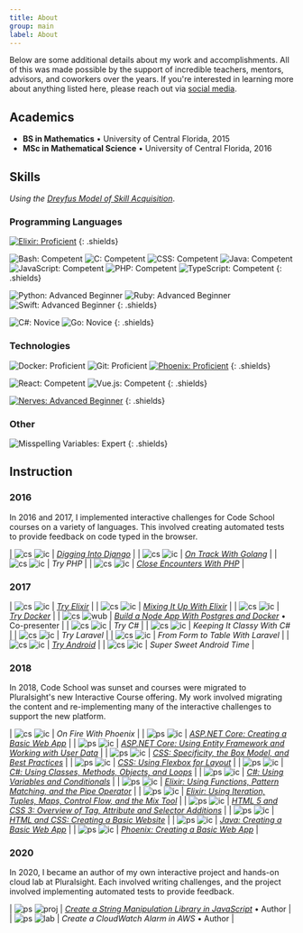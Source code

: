 ```yaml
---
title: About
group: main
label: About
---
```


Below are some additional details about my work and accomplishments.
All of this was made possible by the support of incredible teachers, mentors, advisors, and coworkers over the years.
If you're interested in learning more about anything listed here, please reach out via [social media](https://twitter.com/austin_j_foster/).

## Academics

- **BS in Mathematics** &bull; University of Central Florida, 2015
- **MSc in Mathematical Science** &bull; University of Central Florida, 2016


## Skills

_Using the [Dreyfus Model of Skill Acquisition](https://en.wikipedia.org/wiki/Dreyfus_model_of_skill_acquisition)_.

### Programming Languages

[![Elixir: Proficient](https://img.shields.io/badge/Elixir-Proficient-4e2a8e?style=flat-square)](https://elixir-lang.org/)
{: .shields}

![Bash: Competent](https://img.shields.io/badge/Bash-Competent-2b3238?style=flat-square)
![C: Competent](https://img.shields.io/badge/C-Competent-3745ac?style=flat-square)
![CSS: Competent](https://img.shields.io/badge/CSS-Competent-2965f1?style=flat-square)
![Java: Competent](https://img.shields.io/badge/Java-Competent-FFA518?style=flat-square)
![JavaScript: Competent](https://img.shields.io/badge/JavaScript-Competent-fcdc00?style=flat-square)
![PHP: Competent](https://img.shields.io/badge/PHP-Competent-4F5B93?style=flat-square)
![TypeScript: Competent](https://img.shields.io/badge/TypeScript-Competent-3178c6?style=flat-square)
{: .shields}

![Python: Advanced Beginner](https://img.shields.io/badge/Python-Adv._Beginner-ffd343?style=flat-square)
![Ruby: Advanced Beginner](https://img.shields.io/badge/Ruby-Adv._Beginner-CC342D?style=flat-square)
![Swift: Advanced Beginner](https://img.shields.io/badge/Swift-Adv._Beginner-F05138?style=flat-square)
{: .shields}

![C#: Novice](https://img.shields.io/badge/C%23-Novice-4b9c37?style=flat-square)
![Go: Novice](https://img.shields.io/badge/Go-Novice-007d9c?style=flat-square)
{: .shields}

### Technologies

![Docker: Proficient](https://img.shields.io/badge/Docker-Proficient-0073ec?style=flat-square)
![Git: Proficient](https://img.shields.io/badge/Git-Proficient-f14e32?style=flat-square)
[![Phoenix: Proficient](https://img.shields.io/badge/Phoenix-Proficient-ff6f61?style=flat-square)](https://www.phoenixframework.org/)
{: .shields}

![React: Competent](https://img.shields.io/badge/React-Competent-61dafb?style=flat-square)
![Vue.js: Competent](https://img.shields.io/badge/Vue.js-Competent-4fc08d?style=flat-square)
{: .shields}

[![Nerves: Advanced Beginner](https://img.shields.io/badge/Nerves-Adv._Beginner-42a7c6?style=flat-square)](https://www.nerves-project.org/)
{: .shields}

### Other

![Misspelling Variables: Expert](https://img.shields.io/badge/Misspelling_Variables-Expert-2b3238?style=flat-square)
{: .shields}


## Instruction

### 2016

In 2016 and 2017, I implemented interactive challenges for Code School courses on a variety of languages. This involved creating automated tests to provide feedback on code typed in the browser.

| ![cs][] ![ic][] | [_Digging Into Django_](https://web.archive.org/web/20161224041648/https://www.codeschool.com/courses/digging-into-django) |
| ![cs][] ![ic][] | [_On Track With Golang_](https://web.archive.org/web/20161225041941/https://www.codeschool.com/courses/on-track-with-golang) |
| ![cs][] ![ic][] | _Try PHP_ |
| ![cs][] ![ic][] | [_Close Encounters With PHP_](https://web.archive.org/web/20170606191758/codeschool.com/courses/close-encounters-with-php) |

### 2017

| ![cs][] ![ic][] | [_Try Elixir_](https://web.archive.org/web/20180220232832/https://www.codeschool.com/courses/try-elixir/) |
| ![cs][] ![ic][] | [_Mixing It Up With Elixir_](https://web.archive.org/web/20180304114910/https://www.codeschool.com/courses/mixing-it-up-with-elixir) |
| ![cs][] ![ic][] | [_Try Docker_](https://web.archive.org/web/20170929025049/https://www.codeschool.com/courses/try-docker) |
| ![cs][] ![wub][] | [_Build a Node App With Postgres and Docker_](https://web.archive.org/web/20171002022830/https://www.codeschool.com/screencasts/build-a-node-app-with-postgres-and-docker) &bull; Co-presenter |
| ![cs][] ![ic][] | _Try C#_ |
| ![cs][] ![ic][] | _Keeping It Classy With C#_ |
| ![cs][] ![ic][] | _Try Laravel_ |
| ![cs][] ![ic][] | _From Form to Table With Laravel_ |
| ![cs][] ![ic][] | [_Try Android_](https://web.archive.org/web/20180310021318/https://www.codeschool.com/courses/try-android) |
| ![cs][] ![ic][] | _Super Sweet Android Time_ |

### 2018

In 2018, Code School was sunset and courses were migrated to Pluralsight's new Interactive Course offering. My work involved migrating the content and re-implementing many of the interactive challenges to support the new platform.

| ![cs][] ![ic][] | _On Fire With Phoenix_ |
| ![ps][] ![ic][] | [_ASP.NET Core: Creating a Basic Web App_](https://www.pluralsight.com/interactive-courses/aspdotnet-basic-web-app) |
| ![ps][] ![ic][] | [_ASP.NET Core: Using Entity Framework and Working with User Data_](https://www.pluralsight.com/interactive-courses/aspdotnet-entity-framework-user-data) |
| ![ps][] ![ic][] | [_CSS: Specificity, the Box Model, and Best Practices_](https://www.pluralsight.com/interactive-courses/css-specificity-box-model-best-practices) |
| ![ps][] ![ic][] | [_CSS: Using Flexbox for Layout_](https://www.pluralsight.com/interactive-courses/css-flexbox-for-layout) |
| ![ps][] ![ic][] | [_C#: Using Classes, Methods, Objects, and Loops_](https://www.pluralsight.com/interactive-courses/csharp-classes-methods-objects-loops) |
| ![ps][] ![ic][] | [_C#: Using Variables and Conditionals_](https://www.pluralsight.com/interactive-courses/csharp-variables-conditionals) |
| ![ps][] ![ic][] | [_Elixir: Using Functions, Pattern Matching, and the Pipe Operator_](https://www.pluralsight.com/interactive-courses/elixir-functions-matching-pipe) |
| ![ps][] ![ic][] | [_Elixir: Using Iteration, Tuples, Maps, Control Flow, and the Mix Tool_](https://www.pluralsight.com/interactive-courses/elixir-iteration-types-flow-mix) |
| ![ps][] ![ic][] | [_HTML 5 and CSS 3: Overview of Tag, Attribute and Selector Additions_](https://www.pluralsight.com/interactive-courses/html-css-tag-attribute-selector) |
| ![ps][] ![ic][] | [_HTML and CSS: Creating a Basic Website_](https://www.pluralsight.com/interactive-courses/html-css-basic-website) |
| ![ps][] ![ic][] | [_Java: Creating a Basic Web App_](https://www.pluralsight.com/interactive-courses/java-creating-basic-web-app) |
| ![ps][] ![ic][] | [_Phoenix: Creating a Basic Web App_](https://www.pluralsight.com/interactive-courses/phoenix-creating-basic-web-app) |

### 2020

In 2020, I became an author of my own interactive project and hands-on cloud lab at Pluralsight. Each involved writing challenges, and the project involved implementing automated tests to provide feedback.

| ![ps][] ![proj][] | [_Create a String Manipulation Library in JavaScript_](https://www.pluralsight.com/projects/create-string-manipulation-library-in-javascript) &bull; Author |
| ![ps][] ![lab][] | _Create a CloudWatch Alarm in AWS_ &bull; Author |

[cs]: https://assets.aj-foster.com/assets/icons/cs.svg "Code School"
[ps]: https://assets.aj-foster.com/assets/icons/ps.svg "Pluralsight"

[ic]: https://assets.aj-foster.com/assets/icons/ic.svg "Interactive Course"
[wub]: https://assets.aj-foster.com/assets/icons/wub.svg "Watch Us Build Screencast"
[proj]: https://assets.aj-foster.com/assets/icons/proj.svg "Interactive Project"
[lab]: https://assets.aj-foster.com/assets/icons/lab.svg "Hands-on Lab"
